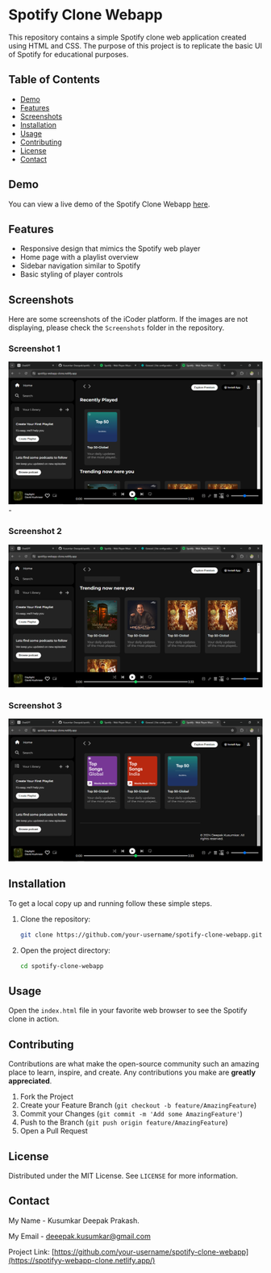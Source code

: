 # Spotify Clone Webapp

This repository contains a simple Spotify clone web application created using HTML and CSS. The purpose of this project is to replicate the basic UI of Spotify for educational purposes.

## Table of Contents
- [Demo](#demo)
- [Features](#features)
- [Screenshots](#screenshots)
- [Installation](#installation)
- [Usage](#usage)
- [Contributing](#contributing)
- [License](#license)
- [Contact](#contact)

## Demo
You can view a live demo of the Spotify Clone Webapp [here](#https://spotifyy-webapp-clone.netlify.app/).

## Features
- Responsive design that mimics the Spotify web player
- Home page with a playlist overview
- Sidebar navigation similar to Spotify
- Basic styling of player controls

## Screenshots

Here are some screenshots of the iCoder platform. If the images are not displaying, please check the `Screenshots` folder in the repository.

### Screenshot 1
![Screenshot 1](Screenshots/Spotify1.png) - 

### Screenshot 2
![Screenshot 2](Screenshots/Spotify2.png)

### Screenshot 3
![Screenshot 3](Screenshots/Spotify3.png)


## Installation
To get a local copy up and running follow these simple steps.

1. Clone the repository:
    ```sh
    git clone https://github.com/your-username/spotify-clone-webapp.git
    ```

2. Open the project directory:
    ```sh
    cd spotify-clone-webapp
    ```

## Usage
Open the `index.html` file in your favorite web browser to see the Spotify clone in action.

## Contributing
Contributions are what make the open-source community such an amazing place to learn, inspire, and create. Any contributions you make are **greatly appreciated**.

1. Fork the Project
2. Create your Feature Branch (`git checkout -b feature/AmazingFeature`)
3. Commit your Changes (`git commit -m 'Add some AmazingFeature'`)
4. Push to the Branch (`git push origin feature/AmazingFeature`)
5. Open a Pull Request

## License
Distributed under the MIT License. See `LICENSE` for more information.

## Contact

My Name - Kusumkar Deepak Prakash.

My Email - [deeepak.kusumkar@gmail.com](deeepak.kusumkar@gmail.com)

Project Link: [https://github.com/your-username/spotify-clone-webapp](https://spotifyy-webapp-clone.netlify.app/)

